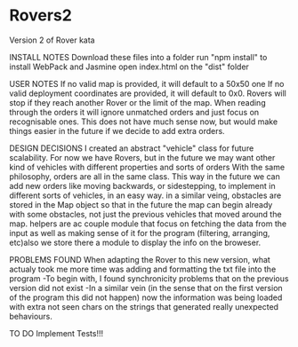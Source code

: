 # Rovers2
Version 2 of Rover kata

INSTALL NOTES
Download these files into a folder
run "npm install" to install WebPack and Jasmine
open index.html on the "dist" folder

USER NOTES
If no valid map is provided, it will default to a 50x50 one
If no valid deployment coordinates are provided, it will default to 0x0.
Rovers will stop if they reach another Rover or the limit of the map.
When reading through the orders it will ignore unmatched orders and just focus on recognisable ones. This does not have much sense now, but would make things easier in the future if we decide to add extra orders.

DESIGN DECISIONS
I created an abstract "vehicle" class for future scalability. For now we have Rovers, but in the future we may want other kind of vehicles with different properties and sorts of orders
With the same philosophy, orders are all in the same class. This way in the future we can add new orders like moving backwards, or sidestepping, to implement in different sorts of vehicles, in an easy way.
in a similar veing, obstacles are stored in the Map object so that in the future the map can begin already with some obstacles, not just the previous vehicles that moved around the map.
helpers are ac couple module that focus on fetching the data from the input as well as making sense of it for the program (filtering, arranging, etc)also we store there a module to display the info on the broweser.


PROBLEMS FOUND
When adapting the Rover to this new version, what actualy took me more time was adding and formatting the txt file into the program
-To begin with, I found synchronicity problems that on the previous version did not exist
-In a similar vein (in the sense that on the first version of the program this did not happen) now the information was being loaded with extra not seen chars on the strings that generated really unexpected behaviours.

TO DO
Implement Tests!!!
